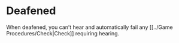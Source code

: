 # Deafened

When deafened, you can’t hear and automatically fail any [[../Game Procedures/Check\|Check]] requiring hearing.